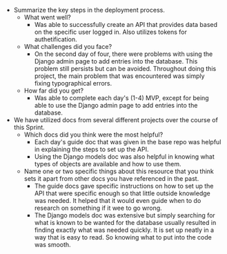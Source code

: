 - Summarize the key steps in the deployment process. 
  - What went well?
    - Was able to successfully create an API that provides data based on the specific user logged in. Also utilizes tokens for authetification.
  - What challenges did you face? 
    - On the second day of four, there were problems with using the Django admin page to add entries into the database. This problem still persists but can be avoided. Throughout doing this project, the main problem that was encountered was simply fixing typographical errors.
  - How far did you get?
    - Was able to complete each day's (1-4) MVP, except for being able to use the Django admin page to add entries into the database.
- We have utilized docs from several different projects over the course of this Sprint.
  - Which docs did you think were the most helpful?
    - Each day's guide doc that was given in the base repo was helpful in explaining the steps to set up the API.
    - Using the Django models doc was also helpful in knowing what types of objects are available and how to use them.
  - Name one or two specific things about this resource that you think sets it apart from other docs you have referenced in the past. 
    - The guide docs gave specific instructions on how to set up the API that were specific enough so that little outside knowledge was needed. It helped that it would even guide when to do research on something if it wee to go wrong.
    - The Django models doc was extensive but simply searching for what is known to be wanted for the database usually resulted in finding exactly what was needed quickly. It is set up neatly in a way that is easy to read. So knowing what to put into the code was smooth.
